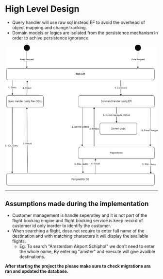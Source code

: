 <div>
  <h1>High Level Design</h1>

  <ul>
    <li>Query handler will use raw sql instead EF to avoid the overhead of object mapping and change tracking.</li>
    <li>Domain models or logics are isolated from the persistence mechanism in order to achive persistence ignorance.</li>
  </ul>

  
  ![alt text](/high-level-diagram.png)
  
<hr>

<h2>Assumptions made during the implementation</h2>
<ul>
<li>Customer management is handle seperatley and it is not part of the flight booking engine and flight booking service is keep record of customer id only inorder to identify the customer. 
</li>
<li>When searching a flight, dose not require to enter full name of the destination and with matching characters it will display the available flights.
<ul><li>Eg. To search "Amsterdam Airport Schiphol" we don't need to enter the whole name, By entering "amster" and execute will give availble destinations.</li></ul> 
</li>
</ul>

<b>After starting the project the please make sure to check migrations ara ran and updated the database.</b>
</div>
